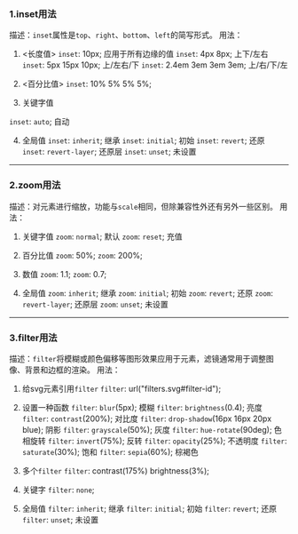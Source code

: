 ### 1.inset用法
描述：`inset`属性是`top`、`right`、`bottom`、`left`的简写形式。
用法：
1. <长度值>
`inset`: 10px; 应用于所有边缘的值
`inset`: 4px 8px; 上下/左右
`inset`: 5px 15px 10px; 上/左右/下
`inset`: 2.4em 3em 3em 3em; 上/右/下/左

2. <百分比值>
`inset`: 10% 5% 5% 5%;

3. 关键字值

`inset`: `auto`; 自动

4. 全局值
`inset`: `inherit`; 继承
`inset`: `initial`; 初始
`inset`: `revert`; 还原
`inset`: `revert-layer`; 还原层
`inset`: `unset`; 未设置
----------------
### 2.zoom用法
描述：对元素进行缩放，功能与`scale`相同，但除兼容性外还有另外一些区别。
用法：
1. 关键字值
`zoom`: `normal`; 默认
`zoom`: `reset`; 充值

2. 百分比值
`zoom`: 50%;
`zoom`: 200%;

3. 数值
`zoom`: 1.1;
`zoom`: 0.7;

4. 全局值
`zoom`: `inherit`; 继承
`zoom`: `initial`; 初始
`zoom`: `revert`; 还原
`zoom`: `revert-layer`; 还原层
`zoom`: `unset`; 未设置
--------------
### 3.filter用法
描述：`filter`将模糊或颜色偏移等图形效果应用于元素，滤镜通常用于调整图像、背景和边框的渲染。
用法：
1. 给svg元素引用`filter`
`filter`: url("filters.svg#filter-id");

2. 设置一种函数
`filter`: `blur`(5px); 模糊
`filter`: `brightness`(0.4); 亮度
`filter`: `contrast`(200%); 对比度
`filter`: `drop-shadow`(16px 16px 20px blue); 阴影
`filter`: `grayscale`(50%); 灰度
`filter`: `hue-rotate`(90deg); 色相旋转
`filter`: `invert`(75%); 反转
`filter`: `opacity`(25%); 不透明度
`filter`: `saturate`(30%); 饱和
`filter`: `sepia`(60%); 棕褐色

3. 多个`filter`
`filter`: contrast(175%) brightness(3%);

4. 关键字
`filter`: `none`;

5. 全局值
`filter`: `inherit`; 继承
`filter`: `initial`; 初始
`filter`: `revert`; 还原
`filter`: `unset`; 未设置